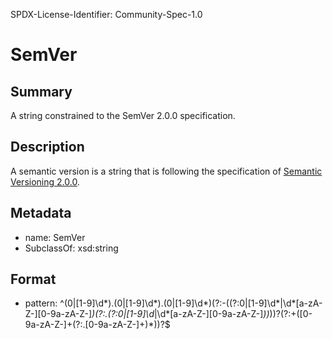 SPDX-License-Identifier: Community-Spec-1.0

# SemVer

## Summary

A string constrained to the SemVer 2.0.0 specification.

## Description

A semantic version is a string that is following the specification of
[Semantic Versioning 2.0.0](https://semver.org/).

## Metadata

- name: SemVer
- SubclassOf: xsd:string

## Format

- pattern: ^(0|[1-9]\d*)\.(0|[1-9]\d*)\.(0|[1-9]\d*)(?:-((?:0|[1-9]\d*|\d*[a-zA-Z-][0-9a-zA-Z-]*)(?:\.(?:0|[1-9]\d*|\d*[a-zA-Z-][0-9a-zA-Z-]*))*))?(?:\+([0-9a-zA-Z-]+(?:\.[0-9a-zA-Z-]+)*))?$
